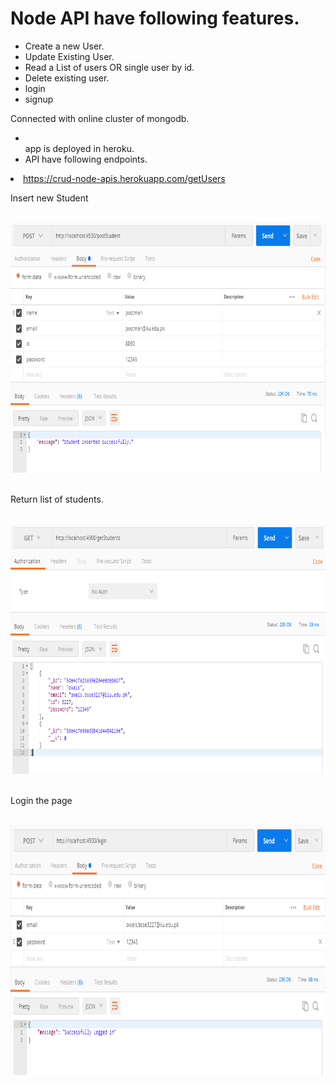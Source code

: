 # Node API have following features.
<ul>
  <li>Create a new User.</li>
<li>Update Existing User.</li>
<li>Read  a List of users OR single user by id.</li>
<li>Delete existing user.</li>
<li>login</li>
<li>signup</li>
</ul>

Connected with online cluster of mongodb.
<ul>
  <li></li>app is deployed in heroku.</li>
<li>API have following endpoints.</li></ul>
<li><a href = "https://crud-node-apis.herokuapp.com/getUsers">https://crud-node-apis.herokuapp.com/getUsers</a></li>


<p>Insert new Student</p><br>
<img src="images/s1.PNG" width="700" height="400"><br>
<br><p>Return list of students.</p><br>
<img src="images/s2.PNG" width="700" height="400"><br>
<br><p>Login the page</p><br>
<img src="images/s3.PNG" width="700" height="400"><br>
<br>
